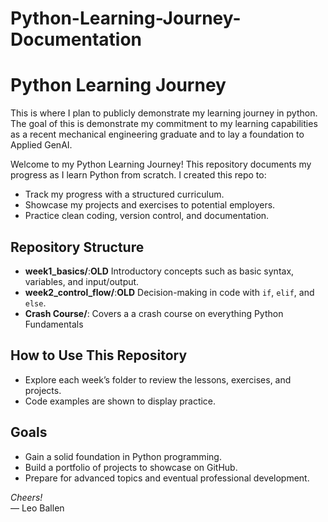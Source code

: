 # Python-Learning-Journey-Documentation

# Python Learning Journey

This is where I plan to publicly demonstrate my learning journey in python. The goal of this is demonstrate my commitment to my learning capabilities as a recent mechanical engineering graduate and to lay a foundation to Applied GenAI. 

Welcome to my Python Learning Journey! This repository documents my progress as I learn Python from scratch. I created this repo to:
- Track my progress with a structured curriculum.
- Showcase my projects and exercises to potential employers.
- Practice clean coding, version control, and documentation.

## Repository Structure
- **week1_basics/**:**OLD** Introductory concepts such as basic syntax, variables, and input/output.
- **week2_control_flow/**:**OLD** Decision-making in code with `if`, `elif`, and `else`.
- **Crash Course/**: Covers a a crash course on everything Python Fundamentals
## How to Use This Repository
- Explore each week’s folder to review the lessons, exercises, and projects.
- Code examples are shown to display practice.

## Goals
- Gain a solid foundation in Python programming.
- Build a portfolio of projects to showcase on GitHub.
- Prepare for advanced topics and eventual professional development.

*Cheers!*  
— Leo Ballen


